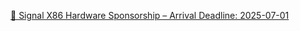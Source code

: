 [🔷 Signal X86 Hardware Sponsorship – Arrival Deadline: 2025-07-01](Signal_X86_Hardware_Sponsorship_Arrival_Deadline_2025-07-01.md)
